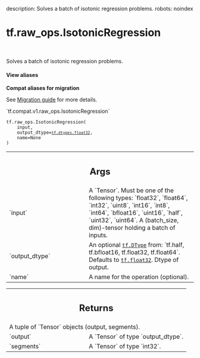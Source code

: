 description: Solves a batch of isotonic regression problems.
robots: noindex

# tf.raw_ops.IsotonicRegression

<!-- Insert buttons and diff -->

<table class="tfo-notebook-buttons tfo-api nocontent" align="left">

</table>



Solves a batch of isotonic regression problems.


<section class="expandable">
  <h4 class="showalways">View aliases</h4>
  <p>
<b>Compat aliases for migration</b>
<p>See
<a href="https://www.tensorflow.org/guide/migrate">Migration guide</a> for
more details.</p>
<p>`tf.compat.v1.raw_ops.IsotonicRegression`</p>
</p>
</section>

<pre class="devsite-click-to-copy prettyprint lang-py tfo-signature-link">
<code>tf.raw_ops.IsotonicRegression(
    input,
    output_dtype=<a href="../../tf/dtypes.md#float32"><code>tf.dtypes.float32</code></a>,
    name=None
)
</code></pre>



<!-- Placeholder for "Used in" -->


<!-- Tabular view -->
 <table class="responsive fixed orange">
<colgroup><col width="214px"><col></colgroup>
<tr><th colspan="2"><h2 class="add-link">Args</h2></th></tr>

<tr>
<td>
`input`<a id="input"></a>
</td>
<td>
A `Tensor`. Must be one of the following types: `float32`, `float64`, `int32`, `uint8`, `int16`, `int8`, `int64`, `bfloat16`, `uint16`, `half`, `uint32`, `uint64`.
A (batch_size, dim)-tensor holding a batch of inputs.
</td>
</tr><tr>
<td>
`output_dtype`<a id="output_dtype"></a>
</td>
<td>
An optional <a href="../../tf/dtypes/DType.md"><code>tf.DType</code></a> from: `tf.half, tf.bfloat16, tf.float32, tf.float64`. Defaults to <a href="../../tf.md#float32"><code>tf.float32</code></a>.
Dtype of output.
</td>
</tr><tr>
<td>
`name`<a id="name"></a>
</td>
<td>
A name for the operation (optional).
</td>
</tr>
</table>



<!-- Tabular view -->
 <table class="responsive fixed orange">
<colgroup><col width="214px"><col></colgroup>
<tr><th colspan="2"><h2 class="add-link">Returns</h2></th></tr>
<tr class="alt">
<td colspan="2">
A tuple of `Tensor` objects (output, segments).
</td>
</tr>
<tr>
<td>
`output`<a id="output"></a>
</td>
<td>
A `Tensor` of type `output_dtype`.
</td>
</tr><tr>
<td>
`segments`<a id="segments"></a>
</td>
<td>
A `Tensor` of type `int32`.
</td>
</tr>
</table>

